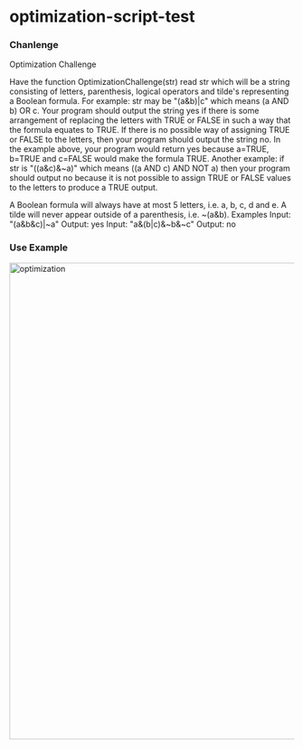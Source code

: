 # optimization-script-test

### Chanlenge

Optimization Challenge

Have the function OptimizationChallenge(str) read str which will be 
a string consisting of letters, parenthesis, logical 
operators and tilde's representing a Boolean formula. 
For example: str may be "(a&b)|c" which means (a AND b) OR 
c. Your program should output the string yes if there is 
some arrangement of replacing the letters with TRUE or FALSE 
in such a way that the formula equates to TRUE. If there 
is no possible way of assigning TRUE or FALSE to the letters, 
then your program should output the string no. 
In the example above, your program would return yes because a=TRUE, b=TRUE 
and c=FALSE would make the formula TRUE. Another example: 
if str is "((a&c)&~a)" which means ((a AND c) AND NOT a) then 
your program should output no because it is not possible 
to assign TRUE or FALSE values to the letters to produce a TRUE output.

A Boolean formula will always have at most 5 letters, i.e. a, b, c, d 
and e. A tilde will never appear outside of a parenthesis, i.e. ~(a&b).
Examples
Input: "(a&b&c)|~a"
Output: yes
Input: "a&(b|c)&~b&~c"
Output: no

### Use Example
<img width="844" alt="optimization" src="https://user-images.githubusercontent.com/42686771/121092901-e2043f00-c7b1-11eb-9091-087b5a7cab2a.png">
